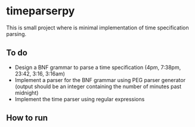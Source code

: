 # timeparserpy
This is small project where is minimal implementation of time specification parsing.

## To do
* Design a BNF grammar to parse a time specification (4pm, 7:38pm, 23:42, 3:16, 3:16am)
* Implement a parser for the BNF grammar using PEG parser generator (output should be an integer containing the number of minutes past midnight)
* Implement the time parser using regular expressions

## How to run
